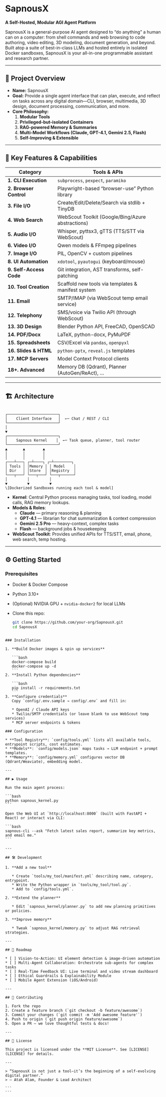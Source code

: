 
# SapnousX

**A Self-Hosted, Modular AGI Agent Platform**

SapnousX is a general-purpose AI agent designed to “do anything” a human can on a computer: from shell commands and web browsing to code authoring, video editing, 3D modeling, document generation, and beyond. Built atop a suite of best-in-class LLMs and hosted entirely in isolated Docker sandboxes, SapnousX is your all-in-one programmable assistant and research partner.

---

## 🚀 Project Overview

- **Name:** SapnousX  
- **Goal:** Provide a single agent interface that can plan, execute, and reflect on tasks across any digital domain—CLI, browser, multimedia, 3D design, document processing, communication, and more.  
- **Core Philosophy:**  
  1. **Modular Tools**  
  2. **Privileged-but-isolated Containers**  
  3. **RAG-powered Memory & Summaries**  
  4. **Multi-Model Workflows (Claude, GPT-4.1, Gemini 2.5, Flash)**  
  5. **Self-Improving & Extensible**

---

## 🎯 Key Features & Capabilities

| Category                | Tools & APIs                                      |
|-------------------------|----------------------------------------------------|
| **1. CLI Execution**    | `subprocess`, `pexpect`, `paramiko`                |
| **2. Browser Control**  | Playwright-based “browser-use” Python library       |
| **3. File I/O**         | Create/Edit/Delete/Search via stdlib + TinyDB      |
| **4. Web Search**       | WebScout Toolkit (Google/Bing/Azure abstractions)  |
| **5. Audio I/O**        | Whisper, pyttsx3, gTTS (TTS/STT via WebScout)      |
| **6. Video I/O**        | Qwen models & FFmpeg pipelines                     |
| **7. Image I/O**        | PIL, OpenCV + custom pipelines                     |
| **8. UI Automation**    | `xdotool`, `pyautogui` (keyboard/mouse)            |
| **9. Self-Access Code** | Git integration, AST transforms, self-patching     |
| **10. Tool Creation**   | Scaffold new tools via templates & manifest system |
| **11. Email**           | SMTP/IMAP (via WebScout temp email service)        |
| **12. Telephony**       | SMS/voice via Twilio API (through WebScout)        |
| **13. 3D Design**       | Blender Python API, FreeCAD, OpenSCAD              |
| **14. PDF/Docx**        | LaTeX, python-docx, PyMuPDF                        |
| **15. Spreadsheets**    | CSV/Excel via `pandas`, `openpyxl`                 |
| **16. Slides & HTML**   | `python-pptx`, `reveal.js` templates               |
| **17. MCP Servers**     | Model Context Protocol clients                     |
| **18+. Advanced**       | Memory DB (Qdrant), Planner (AutoGen/ReAct), …     |

---

## 🏗️ Architecture

```

┌───────────────────────┐
│    Client Interface   │  ←─ Chat / REST / CLI
└───────────────────────┘
│
▼
┌───────────────────────┐
│    Sapnous Kernel    │  ←─ Task queue, planner, tool router
└───────────────────────┘
▲       ▲        ▲
│       │        │
│       │        │
┌───┴───┐ ┌─┴────┐ ┌─┴────────┐
│ Tools │ │Memory │ │ Model    │
│ Dir   │ │Store  │ │Registry  │
└───┬───┘ └───┬───┘ └───┬──────┘
│         │         │
▼         ▼         ▼
\[Dockerized Sandboxes running each tool & model]

````

- **Kernel**: Central Python process managing tasks, tool loading, model calls, RAG memory lookups.  
- **Models & Roles**:  
  - **Claude** — primary reasoning & planning  
  - **GPT-4.1** — librarian for chat summarization & context compression  
  - **Gemini 2.5 Pro** — heavy-context, complex tasks  
  - **Flash** — background jobs & housekeeping  
- **WebScout Toolkit**: Provides unified APIs for TTS/STT, email, phone, web search, temp hosting.

---

## ⚙️ Getting Started

### Prerequisites

- Docker & Docker Compose  
- Python 3.10+  
- (Optional) NVIDIA GPU + `nvidia-docker2` for local LLMs  
- Clone this repo:

  ```bash
  git clone https://github.com/your-org/SapnousX.git
  cd SapnousX
````

### Installation

1. **Build Docker images & spin up services**

   ```bash
   docker-compose build
   docker-compose up -d
   ```
2. **Install Python dependencies**

   ```bash
   pip install -r requirements.txt
   ```
3. **Configure credentials**
   Copy `config/.env.sample → config/.env` and fill in:

   * OpenAI / Claude API keys
   * Twilio/SMTP credentials (or leave blank to use WebScout temp services)
   * MCP server endpoints & tokens

### Configuration

* **Tool Registry**: `config/tools.yml` lists all available tools, entrypoint scripts, cost estimates.
* **Models**: `config/models.json` maps tasks → LLM endpoint + prompt templates.
* **Memory**: `config/memory.yml` configures vector DB (Qdrant/Weaviate), embedding model.

---

## ▶️ Usage

Run the main agent process:

```bash
python sapnous_kernel.py
```

Open the Web UI at `http://localhost:8000` (built with FastAPI + React) or interact via CLI:

```bash
sapnous-cli --ask "Fetch latest sales report, summarize key metrics, and email me."
```

---

## 🛠️ Development

1. **Add a new tool**

   * Create `tools/my_tool/manifest.yml` describing name, category, entrypoint.
   * Write the Python wrapper in `tools/my_tool/tool.py`.
   * Add to `config/tools.yml`.

2. **Extend the planner**

   * Edit `sapnous_kernel/planner.py` to add new planning primitives or policies.

3. **Improve memory**

   * Tweak `sapnous_kernel/memory.py` to adjust RAG retrieval strategies.

---

## 📅 Roadmap

* [ ] Vision-to-Action: UI element detection & image-driven automation
* [ ] Multi-Agent Collaboration: Orchestrate sub-agents for complex tasks
* [ ] Real-Time Feedback UI: Live terminal and video stream dashboard
* [ ] Ethical Guardrails & Explainability Module
* [ ] Mobile Agent Extension (iOS/Android)

---

## 🙌 Contributing

1. Fork the repo
2. Create a feature branch (`git checkout -b feature/awesome`)
3. Commit your changes (`git commit -m 'Add awesome feature'`)
4. Push to origin (`git push origin feature/awesome`)
5. Open a PR — we love thoughtful tests & docs!

---

## 📄 License

This project is licensed under the **MIT License**. See [LICENSE](LICENSE) for details.

---

> “SapnousX is not just a tool—it’s the beginning of a self-evolving digital partner.”
> — Atah Alam, Founder & Lead Architect

```
```
